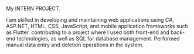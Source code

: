My INTERN PROJECT.

I am skilled in developing and maintaining web applications using C#, ASP.NET, HTML, CSS, JavaScript, and mobile application frameworks such as Flutter.
contributing to a project where I used both front-end and back-end technologies, as well as SQL for database management. 
Performed manual data entry and deletion operations in the system.
